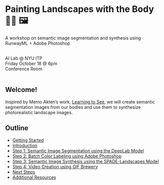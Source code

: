 # Painting Landscapes with the Body 💃🏽 🖼
A workshop on semantic image segmentation and synthesis using RunwayML +  Adobe Photoshop

<br>
AI Lab @ NYU ITP<br>
Friday October 18 @ 6pm<br>
Conference Room<br>
<br>

## Welcome!
Inspired by Memo Akten’s work, [Learning to See](http://www.memo.tv/portfolio/learning-to-see/), we will create semantic segmentation images from our bodies and use them to synthesize photorealistic landscape images.

## Outline
* [Getting Started](outline/01-getting-started.md)
* [Introduction](outline/02-introduction.md)
* [Step 1: Semantic Image Segmentation using the DeepLab Model](outline/03-step1-deepLab.md)
* [Step 2: Batch Color Labeling using Adobe Photoshop](outline/04-step2-photoshop.md)
* [Step 3: Semantic Image Synthesis using the SPADE-Landscapes Model](outline/05-step3-spadeLandscapes.md)
* [Step 4: Video Creation using GIF Brewery](outline/06-step4-gif-brewery.md)
* [Next Steps](outline/07-next-steps.md)
* [Additional Resources](outline/08-additional-resources.md)